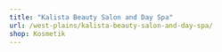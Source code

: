 ```yaml
---
title: "Kalista Beauty Salon and Day Spa"
url: /west-plains/kalista-beauty-salon-and-day-spa/
shop: Kosmetik
---
```

